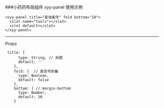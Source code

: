 ###小药药布局组件 xyy-panel
使用示例

```
<xyy-panel title="查询条件" fold bottom="10">
  <slot name="tools"></slot>
  <slot default></slot>
</xyy-panel>

```

---

Props

```
 title: {
      type: String, // 标题
      default: ''
    },
    fold: {  // 是否可折叠
      type: Boolean,
      default: false
    },
    bottom: { // margin-bottom
      type: Number,
      default: 10
    }
```
